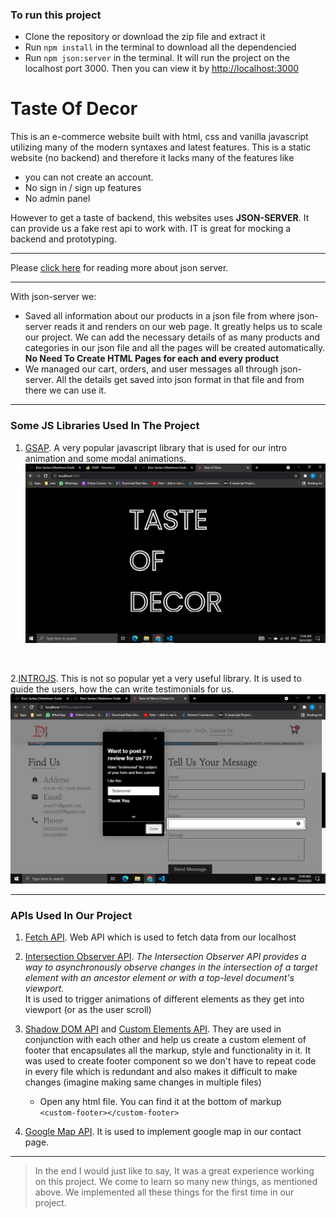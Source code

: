 ### To run this project

- Clone the repository or download the zip file and extract it
- Run `npm install` in the terminal to download all the dependencied
- Run `npm json:server` in the terminal. It will run the project on the localhost port 3000. Then you can view it by [http://localhost:3000](http://localhost:3000)

# Taste Of Decor

This is an e-commerce website built with html, css and vanilla javascript utilizing many of the modern syntaxes and latest features. This is a static website (no backend) and therefore it lacks many of the features like

- you can not create an account.
- No sign in / sign up features
- No admin panel

However to get a taste of backend, this websites uses **JSON-SERVER**. It can provide us a fake rest api to work with. IT is great for mocking a backend and prototyping.

---

Please [click here](https://www.npmjs.com/package/json-server) for reading more about json server.

---

With json-server we:

- Saved all information about our products in a json file from where json-server reads it and renders on our web page. It greatly helps us to scale our project. We can add the necessary details of as many products and categories in our json file and all the pages will be created automatically. **No Need To Create HTML Pages for each and every product**
- We managed our cart, orders, and user messages all through json-server. All the details get saved into json format in that file and from there we can use it.

---

### Some JS Libraries Used In The Project

1. [GSAP](https://greensock.com/gsap/). A very popular javascript library that is used for our intro animation and some modal animations.
   ![Intro Of Our Website!](./public/assets/readme/gsap.png)

<br>

2.[INTROJS](https://introjs.com/). This is not so popular yet a very useful library. It is used to guide the users, how the can write testimonials for us.
![IntroJs guiding how to write testimonial for us](./public/assets/readme/introjs.png)

---

### APIs Used In Our Project

1. [Fetch API](https://developer.mozilla.org/en-US/docs/Web/API/Fetch_API/Using_Fetch). Web API which is used to fetch data from our localhost

2. [Intersection Observer API](https://developer.mozilla.org/en-US/docs/Web/API/Intersection_Observer_API). _The Intersection Observer API provides a way to asynchronously observe changes in the intersection of a target element with an ancestor element or with a top-level document's viewport._ <br> It is used to trigger animations of different elements as they get into viewport (or as the user scroll)

3. [Shadow DOM API](https://developer.mozilla.org/en-US/docs/Web/Web_Components/Using_shadow_DOM) and [Custom Elements API](https://developer.mozilla.org/en-US/docs/Web/Web_Components/Using_custom_elements). They are used in conjunction with each other and help us create a custom element of footer that encapsulates all the markup, style and functionality in it. It was used to create footer component so we don't have to repeat code in every file which is redundant and also makes it difficult to make changes (imagine making same changes in multiple files)

   - Open any html file. You can find it at the bottom of markup <br> `<custom-footer></custom-footer>`

4. [Google Map API](https://developers.google.com/maps). It is used to implement google map in our contact page.

---

> In the end I would just like to say, It was a great experience working on this project. We come to learn so many new things, as mentioned above. We implemented all these things for the first time in our project.
